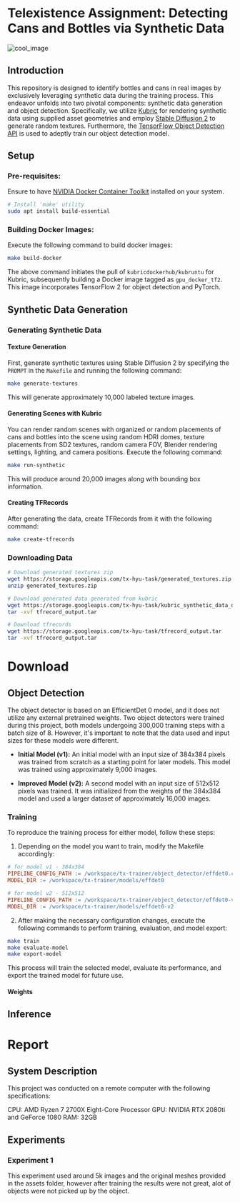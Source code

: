 
# Telexistence Assignment: Detecting Cans and Bottles via Synthetic Data

![cool_image](https://github.com/howaboutyu/telexistence_assignment/assets/63342319/dc635088-ecd8-4fb9-8744-979ae975d27b)


## Introduction

This repository is designed to identify bottles and cans in real images by exclusively leveraging synthetic data during the training process. This endeavor unfolds into two pivotal components: synthetic data generation and object detection. Specifically, we utilize [Kubric](https://github.com/google-research/kubric) for rendering synthetic data using supplied asset geometries and employ [Stable Diffusion 2](https://huggingface.co/stabilityai) to generate random textures. Furthermore, the [TensorFlow Object Detection API](https://github.com/tensorflow/models/tree/master/research/object_detection) is used to adeptly train our object detection model.


## Setup

### Pre-requisites: 

Ensure to have [NVIDIA Docker Container Toolkit](https://docs.nvidia.com/datacenter/cloud-native/container-toolkit/latest/install-guide.html#configuring-docker) installed on your system.

```bash
# Install 'make' utility
sudo apt install build-essential
```


### Building Docker Images: 

Execute the following command to build docker images:

```bash
make build-docker
```
The above command initiates the pull of `kubricdockerhub/kubruntu` for Kubric, subsequently building a Docker image tagged as `gpu_docker_tf2`. This image incorporates TensorFlow 2 for object detection and PyTorch.




## Synthetic Data Generation

### Generating Synthetic Data

#### Texture Generation

First, generate synthetic textures using Stable Diffusion 2 by specifying the `PROMPT` in the `Makefile` and running the following command:

```bash
make generate-textures
```

This will generate approximately 10,000 labeled texture images.

#### Generating Scenes with Kubric

You can render random scenes with organized or random placements of cans and bottles into the scene using random HDRI domes, texture placements from SD2 textures, random camera FOV, Blender rendering settings, lighting, and camera positions. Execute the following command:

```bash
make run-synthetic
```

This will produce around 20,000 images along with bounding box information.

#### Creating TFRecords

After generating the data, create TFRecords from it with the following command:

```bash
make create-tfrecords
```

### Downloading Data


```bash
# Download generated textures zip
wget https://storage.googleapis.com/tx-hyu-task/generated_textures.zip
unzip generated_textures.zip

# Download generated data generated from kubric
wget https://storage.googleapis.com/tx-hyu-task/kubric_synthetic_data_output.tar
tar -xvf tfrecord_output.tar

# Download tfrecords
wget https://storage.googleapis.com/tx-hyu-task/tfrecord_output.tar
tar -xvf tfrecord_output.tar
```

# Download 


## Object Detection

The object detector is based on an EfficientDet 0 model, and it does not utilize any external pretrained weights. Two object detectors were trained during this project, both models undergoing 300,000 training steps with a batch size of 8. However, it's important to note that the data used and input sizes for these models were different.

- **Initial Model (v1):** An initial model with an input size of 384x384 pixels was trained from scratch as a starting point for later models. This model was trained using approximately 9,000 images.

- **Improved Model (v2):** A second model with an input size of 512x512 pixels was trained. It was initialized from the weights of the 384x384 model and used a larger dataset of approximately 16,000 images.

### Training

To reproduce the training process for either model, follow these steps:

1. Depending on the model you want to train, modify the Makefile accordingly:

```makefile
# for model v1 - 384x384
PIPELINE_CONFIG_PATH := /workspace/tx-trainer/object_detector/effdet0.config
MODEL_DIR := /workspace/tx-trainer/models/effdet0

# for model v2 - 512x512
PIPELINE_CONFIG_PATH := /workspace/tx-trainer/object_detector/effdet0-v2.config
MODEL_DIR := /workspace/tx-trainer/models/effdet0-v2
```

2. After making the necessary configuration changes, execute the following commands to perform training, evaluation, and model export:

```bash
make train
make evaluate-model
make export-model
```

This process will train the selected model, evaluate its performance, and export the trained model for future use.

#### Weights



## Inference




# Report 


## System Description

This project was conducted on a remote computer with the following specifications:

CPU: AMD Ryzen 7 2700X Eight-Core Processor
GPU: NVIDIA RTX 2080ti and GeForce 1080
RAM: 32GB


## Experiments

### Experiment 1

This experiment used around 5k images and the original meshes provided in the assets folder, however after training the results were not great, alot of objects were not picked up by the object.
